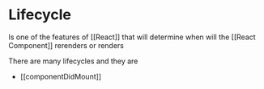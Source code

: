 # Lifecycle
Is one of the features of [[React]] that will determine when will the [[React Component]] rerenders or renders

There are many lifecycles and they are
- [[componentDidMount]]
